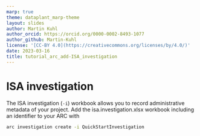 ```yaml
---
marp: true
theme: dataplant_marp-theme
layout: slides
author: Martin Kuhl
author_orcid: https://orcid.org/0000-0002-8493-1077
author_github: Martin-Kuhl
license: '[CC-BY 4.0](https://creativecommons.org/licenses/by/4.0/)'
date: 2023-03-16
title: tutorial_arc_add-ISA_investigation
---
```


# ISA investigation

The ISA investigation (`-i`) workbook allows you to record administrative metadata of your project. Add the isa.investigation.xlsx workbook including an identifier to your ARC with

```bash
arc investigation create -i QuickStartInvestigation
```
